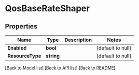 # QosBaseRateShaper

## Properties
Name | Type | Description | Notes
------------ | ------------- | ------------- | -------------
**Enabled** | **bool** |  | [default to null]
**ResourceType** | **string** |  | [default to null]

[[Back to Model list]](../README.md#documentation-for-models) [[Back to API list]](../README.md#documentation-for-api-endpoints) [[Back to README]](../README.md)

